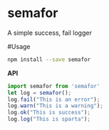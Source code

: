 # semafor
A simple success, fail logger

#Usage 
```bash
npm install --save semafor
```

**API**
```javascript
import semafor from 'semafor'
let log = semafor();
log.fail("This is an error");
log.warn("This is a warning");
log.ok("This is success");
log.log("This is sparta");
```
